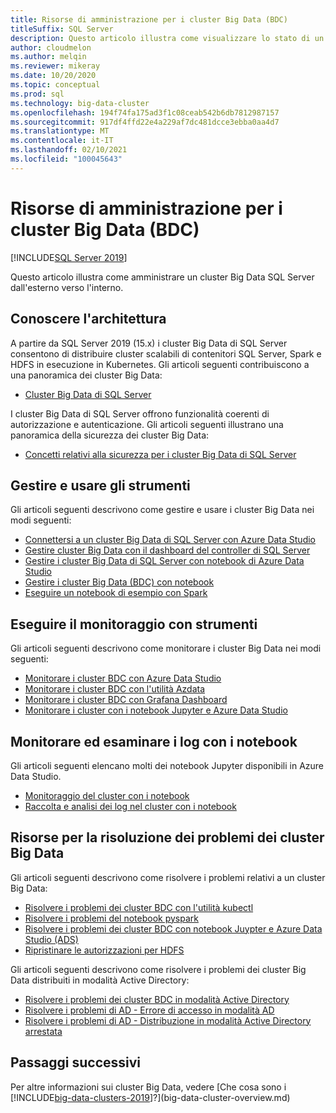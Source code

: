 ```yaml
---
title: Risorse di amministrazione per i cluster Big Data (BDC)
titleSuffix: SQL Server
description: Questo articolo illustra come visualizzare lo stato di un cluster Big Data usando Azure Data Studio, i notebook e i comandi di Azure Data CLI (azdata).
author: cloudmelon
ms.author: melqin
ms.reviewer: mikeray
ms.date: 10/20/2020
ms.topic: conceptual
ms.prod: sql
ms.technology: big-data-cluster
ms.openlocfilehash: 194f74fa175ad3f1c08ceab542b6db7812987157
ms.sourcegitcommit: 917df4ffd22e4a229af7dc481dcce3ebba0aa4d7
ms.translationtype: MT
ms.contentlocale: it-IT
ms.lasthandoff: 02/10/2021
ms.locfileid: "100045643"
---
```

# <a name="administration-resources-for-big-data-clusters-bdc"></a>Risorse di amministrazione per i cluster Big Data (BDC) 

[!INCLUDE[SQL Server 2019](../includes/applies-to-version/sqlserver2019.md)]

Questo articolo illustra come amministrare un cluster Big Data SQL Server dall'esterno verso l'interno.

## <a name="know-your-architecture"></a>Conoscere l'architettura

A partire da SQL Server 2019 (15.x) i cluster Big Data di SQL Server consentono di distribuire cluster scalabili di contenitori SQL Server, Spark e HDFS in esecuzione in Kubernetes. Gli articoli seguenti contribuiscono a una panoramica dei cluster Big Data:
- [Cluster Big Data di SQL Server](big-data-cluster-overview.md)

I cluster Big Data di SQL Server offrono funzionalità coerenti di autorizzazione e autenticazione. Gli articoli seguenti illustrano una panoramica della sicurezza dei cluster Big Data:
- [Concetti relativi alla sicurezza per i cluster Big Data di SQL Server](concept-security.md)

## <a name="manage-and-operate-with-tools"></a>Gestire e usare gli strumenti

Gli articoli seguenti descrivono come gestire e usare i cluster Big Data nei modi seguenti: 

- [Connettersi a un cluster Big Data di SQL Server con Azure Data Studio](connect-to-big-data-cluster.md)
- [Gestire cluster Big Data con il dashboard del controller di SQL Server](manage-with-controller-dashboard.md)
- [Gestire i cluster Big Data di SQL Server con notebook di Azure Data Studio](notebooks-manage-bdc.md)
- [Gestire i cluster Big Data (BDC) con notebook](cluster-manage-notebooks.md)
- [Eseguire un notebook di esempio con Spark](notebooks-tutorial-spark.md)

## <a name="monitor-with-tools"></a>Eseguire il monitoraggio con strumenti

Gli articoli seguenti descrivono come monitorare i cluster Big Data nei modi seguenti: 

- [Monitorare i cluster BDC con Azure Data Studio](cluster-monitor-ads.md)
- [Monitorare i cluster BDC con l'utilità Azdata](cluster-monitor-cmdlet.md)
- [Monitorare i cluster BDC con Grafana Dashboard](cluster-monitor-grafana.md)
- [Monitorare i cluster con i notebook Jupyter e Azure Data Studio](cluster-monitor-notebooks.md)

## <a name="monitor-and-inspect-logs-with-notebooks"></a>Monitorare ed esaminare i log con i notebook

Gli articoli seguenti elencano molti dei notebook Jupyter disponibili in Azure Data Studio.

- [Monitoraggio del cluster con i notebook](cluster-monitor-notebooks.md)
- [Raccolta e analisi dei log nel cluster con i notebook](cluster-logging-notebooks.md)

## <a name="big-data-clusters-troubleshooting-resources"></a>Risorse per la risoluzione dei problemi dei cluster Big Data

Gli articoli seguenti descrivono come risolvere i problemi relativi a un cluster Big Data:

- [Risolvere i problemi dei cluster BDC con l'utilità kubectl](cluster-troubleshooting-commands.md) 
- [Risolvere i problemi del notebook pyspark](troubleshoot-pyspark-notebook.md)
- [Risolvere i problemi dei cluster BDC con notebook Juypter e Azure Data Studio (ADS)](cluster-troubleshooter-notebooks.md)
- [Ripristinare le autorizzazioni per HDFS](troubleshoot-hdfs-restore-admin.md)

Gli articoli seguenti descrivono come risolvere i problemi dei cluster Big Data distribuiti in modalità Active Directory:
- [Risolvere i problemi dei cluster BDC in modalità Active Directory](troubleshoot-active-directory.md) 
- [Risolvere i problemi di AD - Errore di accesso in modalità AD](troubleshoot-ad-login-failed-untrusted-domain.md)
- [Risolvere i problemi di AD - Distribuzione in modalità Active Directory arrestata](troubleshoot-ad-reverse-lookup-zone.md)

## <a name="next-steps"></a>Passaggi successivi

Per altre informazioni sui cluster Big Data, vedere [Che cosa sono i [!INCLUDE[big-data-clusters-2019](../includes/ssbigdataclusters-ss-nover.md)]?](big-data-cluster-overview.md)
